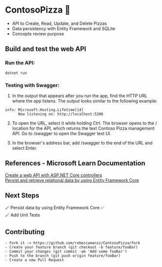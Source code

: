 # ContosoPizza 🍕
 
- API to Create, Read, Update, and Delete Pizzas <br>
- Data persistency with Entity Framework and SQLite <br>
- Concepts review purpose <br>

## Build and test the web API

### Run the API:
```
dotnet run
```

### Testing with Swagger: <br>

1. In the output that appears after you run the app, find the HTTP URL where the app listens. The output looks similar to the following example:

```
info: Microsoft.Hosting.Lifetime[14]
      Now listening on: http://localhost:5200
```

2. To open the URL, select it while holding Ctrl. The browser opens to the / location for the API, which returns the text Contoso Pizza management API. Go to /swagger to open the Swagger test UI.

3. In the browser's address bar, add /swagger to the end of the URL and select Enter.

## References - Microsoft Learn Documentation
[Create a web API with ASP.NET Core controllers](https://learn.microsoft.com/en-us/training/modules/build-web-api-aspnet-core/) <br>
[Persist and retrieve relational data by using Entity Framework Core](https://learn.microsoft.com/en-us/training/modules/persist-data-ef-core/) <br>


## Next Steps
🪄 Persist data by using Entity Framework Core ✅ <br> 
🪄 Add Unit Tests <br>

## Contributing
```
- Fork it -> https://github.com/rebeccamanzi/ContosoPizza/fork
- Create your feature branch (git checkout -b feature/fooBar)
- Commit your changes (git commit -am 'Add some fooBar')
- Push to the branch (git push origin feature/fooBar)
- Create a new Pull Request
```
